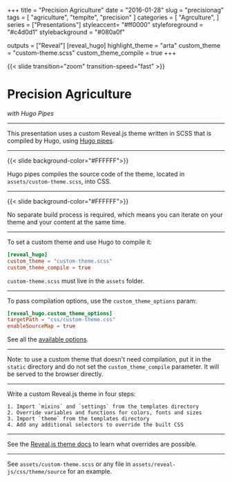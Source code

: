 +++
title = "Precision Agriculture"
date = "2016-01-28"
slug = "precisionag"
tags = [
    "agriculture",
    "templte",
    "precision"
]
categories = [
    "Agrculture",
]
series = ["Presentations"]
styleaccent= "#ff0000"
styleforeground = "#c4d0d1"
stylebackground = "#080a0f"

outputs = ["Reveal"]
[reveal_hugo]
highlight_theme = "arta"
custom_theme = "custom-theme.scss"
custom_theme_compile = true
+++

{{< slide transition="zoom" transition-speed="fast" >}}
# Precision Agriculture
*with Hugo Pipes*

---
This presentation uses a custom Reveal.js theme written in SCSS that is compiled by Hugo, using [Hugo pipes](https://gohugo.io/hugo-pipes/).

---
{{< slide background-color="#FFFFFF">}}

Hugo pipes compiles the source code of the theme, located in `assets/custom-theme.scss`, into CSS.

---

{{< slide background-color="#FFFFFF">}}

No separate build process is required, which means you can iterate on your theme and your content at the same time.

---

To set a custom theme and use Hugo to compile it:

```toml
[reveal_hugo]
custom_theme = "custom-theme.scss"
custom_theme_compile = true
```

`custom-theme.scss` must live in the `assets` folder.

---

To pass compilation options, use the `custom_theme_options` param:

```toml
[reveal_hugo.custom_theme_options]
targetPath = "css/custom-theme.css"
enableSourceMap = true
```

See all the [available options](https://gohugo.io/hugo-pipes/scss-sass/#options).

---

Note: to use a custom theme that doesn't need compilation, put it in the `static` directory and do not set the `custom_theme_compile` parameter. It will be served to the browser directly.

---

Write a custom Reveal.js theme in four steps:

```text
1. Import `mixins` and `settings` from the templates directory
2. Override variables and functions for colors, fonts and sizes
3. Import `theme` from the templates directory
4. Add any additional selectors to override the built CSS
```

---

See the [Reveal.js theme docs](https://github.com/hakimel/reveal.js/blob/master/css/theme/README.md) to learn what overrides are possible.

---

See `assets/custom-theme.scss` or any file in `assets/reveal-js/css/theme/source` for an example.
